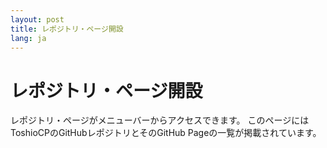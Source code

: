 ```yaml
---
layout: post
title: レポジトリ・ページ開設
lang: ja
---
```


# レポジトリ・ページ開設

レポジトリ・ページがメニューバーからアクセスできます。
このページにはToshioCPのGitHubレポジトリとそのGitHub Pageの一覧が掲載されています。